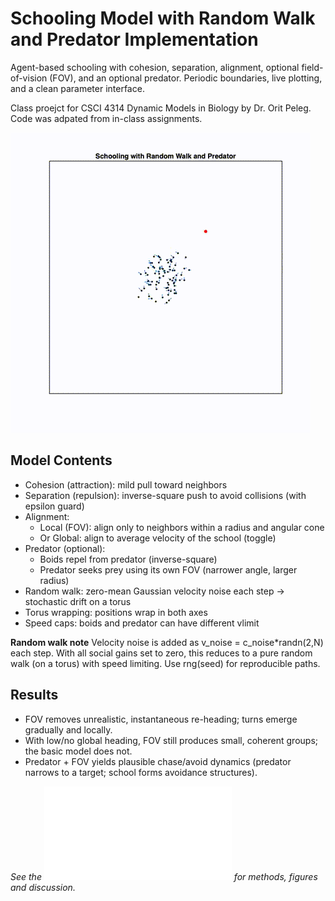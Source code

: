 # Schooling Model with Random Walk and Predator Implementation

Agent-based schooling with cohesion, separation, alignment, optional field-of-vision (FOV), and an optional predator. Periodic boundaries, live plotting, and a clean parameter interface.

Class proejct for CSCI 4314 Dynamic Models in Biology by Dr. Orit Peleg. Code was adpated from in-class assignments.

![Schooling demo](schooling_demo.gif)

## Model Contents

* Cohesion (attraction): mild pull toward neighbors
* Separation (repulsion): inverse-square push to avoid collisions (with epsilon guard)
* Alignment:
    + Local (FOV): align only to neighbors within a radius and angular cone
    + Or Global: align to average velocity of the school (toggle)
* Predator (optional):
    + Boids repel from predator (inverse-square)
    + Predator seeks prey using its own FOV (narrower angle, larger radius)
* Random walk: zero-mean Gaussian velocity noise each step → stochastic drift on a torus
* Torus wrapping: positions wrap in both axes
* Speed caps: boids and predator can have different vlimit

**Random walk note**
Velocity noise is added as v_noise = c_noise*randn(2,N) each step. With all social gains set to zero, this reduces to a pure random walk (on a torus) with speed limiting. Use rng(seed) for reproducible paths.

## Results
* FOV removes unrealistic, instantaneous re-heading; turns emerge gradually and locally.
* With low/no global heading, FOV still produces small, coherent groups; the basic model does not.
* Predator + FOV yields plausible chase/avoid dynamics (predator narrows to a target; school forms avoidance structures).

*See the ![report](Final_report.pdf) for methods, figures and discussion.*
